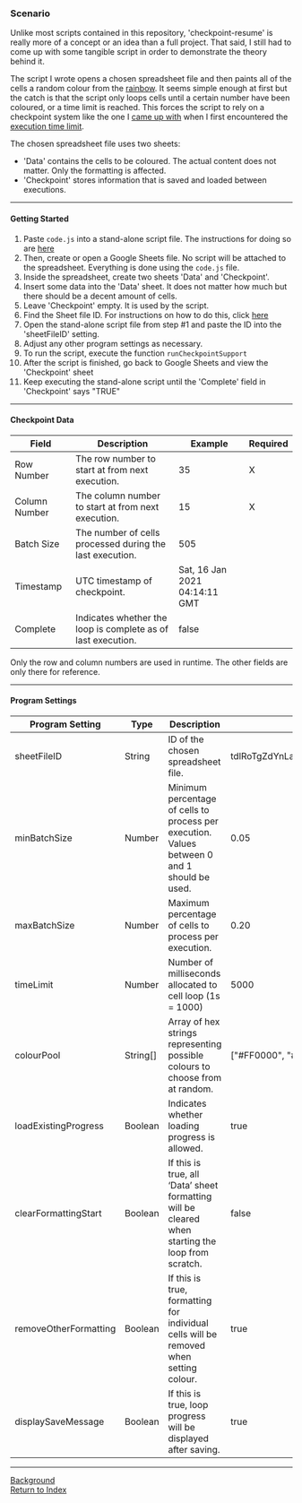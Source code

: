 ### Scenario

Unlike most scripts contained in this repository, 'checkpoint-resume' is really more of a concept or an idea than a full project. That said, I still had to come up with some tangible script in order to demonstrate the theory behind it.

The script I wrote opens a chosen spreadsheet file and then paints all of the cells a random colour from the [rainbow](https://simple.wikipedia.org/wiki/Rainbow). It seems simple enough at first but the catch is that the script only loops cells until a certain number have been coloured, or a time limit is reached. This forces the script to rely on a checkpoint system like the one I [came up with](./background.md) when I first encountered the [execution time limit](https://developers.google.com/apps-script/guides/services/quotas#current_limitations).

The chosen spreadsheet file uses two sheets:

* 'Data' contains the cells to be coloured. The actual content does not matter. Only the formatting is affected. 
* 'Checkpoint' stores information that is saved and loaded between executions.

---

#### Getting Started

1. Paste `code.js` into a stand-alone script file. The instructions for doing so are [here](../../install.md#script)
2. Then, create or open a Google Sheets file. No script will be attached to the spreadsheet. Everything is done using the `code.js` file.
3. Inside the spreadsheet, create two sheets 'Data' and 'Checkpoint'.
4. Insert some data into the 'Data' sheet. It does not matter how much but there should be a decent amount of cells.
5. Leave 'Checkpoint' empty. It is used by the script.
6. Find the Sheet file ID. For instructions on how to do this, click [here](https://developers.google.com/sheets/api/guides/concepts#spreadsheet_id)
7. Open the stand-alone script file from step #1 and paste the ID into the 'sheetFileID' setting.
8. Adjust any other program settings as necessary.
9. To run the script, execute the function `runCheckpointSupport`
10. After the script is finished, go back to Google Sheets and view the 'Checkpoint' sheet
11. Keep executing the stand-alone script until the 'Complete' field in 'Checkpoint' says "TRUE"

---

#### Checkpoint Data

| Field | Description | Example | Required |
|---|---|---|---|
| Row Number | The row number to start at from next execution. | 35 | X |
| Column Number | The column number to start at from next execution. | 15 | X |
| Batch Size | The number of cells processed during the last execution. | 505 |  |
| Timestamp | UTC timestamp of checkpoint. | Sat, 16 Jan 2021 04:14:11 GMT |  |
| Complete | Indicates whether the loop is complete as of last execution. | false |  |


Only the row and column numbers are used in runtime. The other fields are only there for reference.

---

#### Program Settings

| Program Setting | Type | Description | Example |
|---|---|---|---|
| sheetFileID | String | ID of the chosen spreadsheet file. | tdlRoTgZdYnLa6CXDkwpmfGPM6hlpjXY |
| minBatchSize | Number | Minimum percentage of cells to process per execution. Values between 0 and 1 should be used. | 0.05 |
| maxBatchSize | Number | Maximum percentage of cells to process per execution. | 0.20 |
| timeLimit | Number | Number of milliseconds allocated to cell loop (1s = 1000) | 5000 |
| colourPool | String[] | Array of hex strings representing possible colours to choose from at random. | ["#FF0000", "#FF7F00", [etc](https://simple.wikipedia.org/wiki/Rainbow)] |
| loadExistingProgress | Boolean | Indicates whether loading progress is allowed. | true |
| clearFormattingStart | Boolean | If this is true, all ‘Data’ sheet formatting will be cleared when starting the loop from scratch. | false |
| removeOtherFormatting | Boolean | If this is true, formatting for individual cells will be removed when setting colour. | true |
| displaySaveMessage | Boolean | If this is true, loop progress will be displayed after saving. | true |

---

[Background](./background.md)  
[Return to Index](../readme.md)